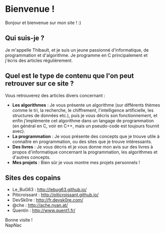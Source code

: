 Bienvenue !
===========

Bonjour et bienvenue sur mon site ! :)

## Qui suis-je ?

Je m'appelle Thibault, et je suis un jeune passionné d'informatique, de programmation et d'algorithme. Je programme en C principalement et j'écris des articles régulièrement.

## Quel est le type de contenu que l'on peut retrouver sur ce site ?

Vous retrouverez des articles divers concernant :

- **Les algorithmes** : Je vous présente un algorithme (sur différents thèmes comme le tri, la recherche, le chiffrement, l'intelligence artificielle, les structures de données etc.), puis je vous décris son fonctionnement, et enfin j’implémente cet algorithme dans un langage de programmation (en général en C, voir en C++, mais un pseudo-code est toujours fournit avec).
- **La programmation** : Je vous présente des concepts que je trouve utile à connaître en programmation, ou des sites que je trouve intéressants.
- **Des livres** : Je vous décris et je vous donne mon avis sur des livres à propos d'informatique concernant la programmation, les algorithmes et d'autres concepts.
- **Mes projets** : Bien sûr je vous montre mes projets personnels !

## Sites des copains

- Le_BuG63 : <http://lebug63.github.io/>
- Piticroissant : <http://piticroissant.github.io/>
- DevSk0re : <http://fr.devsk0re.com/>
- @che : <http://ache.nyan.at/>
- Quentin : <http://www.quent1.fr/>

Bonne visite !  
NapNac
